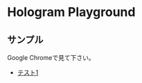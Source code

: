 # Hologram Playground


## サンプル

Google Chromeで見て下さい。

- [テスト1](http://hideki-a.github.io/hologram-playground/docs/styleguide/modules.html)